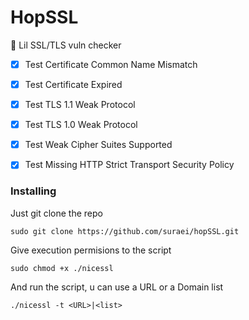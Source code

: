 # HopSSL

:memo: Lil SSL/TLS vuln checker

- [x] Test Certificate Common Name Mismatch

- [x] Test Certificate Expired

- [x] Test TLS 1.1 Weak Protocol

- [x] Test TLS 1.0 Weak Protocol

- [x] Test Weak Cipher Suites Supported

- [x] Test Missing HTTP Strict Transport Security Policy


### Installing

Just git clone the repo

    sudo git clone https://github.com/suraei/hopSSL.git


Give execution permisions to the script

    sudo chmod +x ./nicessl

And run the script, u can use a URL or a Domain list

    ./nicessl -t <URL>|<list>






